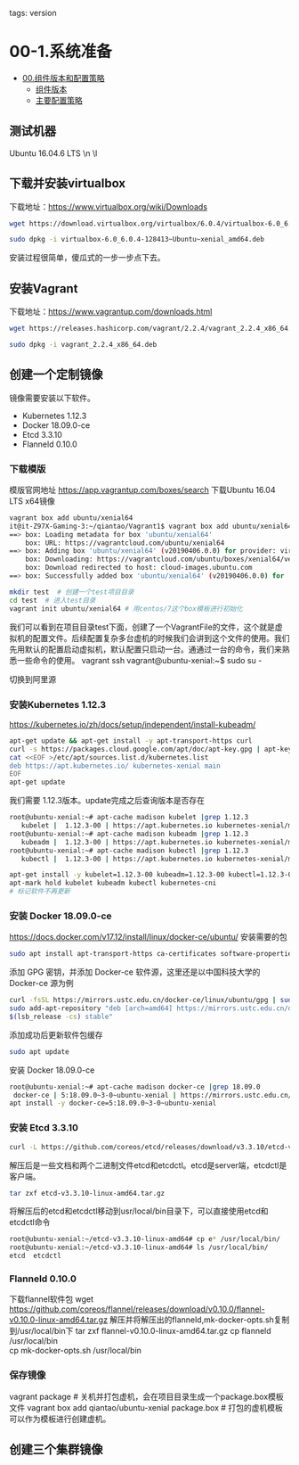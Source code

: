 <!-- toc -->

tags: version

# 00-1.系统准备

<!-- TOC -->

- [00.组件版本和配置策略](#00组件版本和配置策略)
    - [组件版本](#组件版本)
    - [主要配置策略](#主要配置策略)

<!-- /TOC -->

## 测试机器
Ubuntu 16.04.6 LTS \n \l

## 下载并安装virtualbox

下载地址：https://www.virtualbox.org/wiki/Downloads
```bash
wget https://download.virtualbox.org/virtualbox/6.0.4/virtualbox-6.0_6.0.4-128413~Ubuntu~xenial_amd64.deb

sudo dpkg -i virtualbox-6.0_6.0.4-128413~Ubuntu~xenial_amd64.deb
```  

安装过程很简单，傻瓜式的一步一步点下去。

## 安装Vagrant

下载地址：https://www.vagrantup.com/downloads.html
```bash
wget https://releases.hashicorp.com/vagrant/2.2.4/vagrant_2.2.4_x86_64.deb

sudo dpkg -i vagrant_2.2.4_x86_64.deb
```
## 创建一个定制镜像

镜像需要安装以下软件。
+ Kubernetes 1.12.3
+ Docker 18.09.0-ce
+ Etcd 3.3.10
+ Flanneld 0.10.0
### 下载模版
模版官网地址 https://app.vagrantup.com/boxes/search
下载Ubuntu 16.04 LTS x64镜像

```bash
vagrant box add ubuntu/xenial64
it@it-Z97X-Gaming-3:~/qiantao/Vagrant1$ vagrant box add ubuntu/xenial64
==> box: Loading metadata for box 'ubuntu/xenial64'
    box: URL: https://vagrantcloud.com/ubuntu/xenial64
==> box: Adding box 'ubuntu/xenial64' (v20190406.0.0) for provider: virtualbox
    box: Downloading: https://vagrantcloud.com/ubuntu/boxes/xenial64/versions/20190406.0.0/providers/virtualbox.box
    box: Download redirected to host: cloud-images.ubuntu.com
==> box: Successfully added box 'ubuntu/xenial64' (v20190406.0.0) for 'virtualbox'!
```  
```bash
mkdir test  # 创建一个test项目目录
cd test  # 进入test目录
vagrant init ubuntu/xenial64 # 用centos/7这个box模板进行初始化
```
我们可以看到在项目目录test下面，创建了一个VagrantFile的文件，这个就是虚拟机的配置文件。后续配置复杂多台虚机的时候我们会讲到这个文件的使用。我们先用默认的配置启动虚拟机，默认配置只启动一台。通通过一台的命令，我们来熟悉一些命令的使用。
vagrant ssh
vagrant@ubuntu-xenial:~$ sudo su -

切换到阿里源
### 安装Kubernetes 1.12.3
https://kubernetes.io/zh/docs/setup/independent/install-kubeadm/

```bash
apt-get update && apt-get install -y apt-transport-https curl
curl -s https://packages.cloud.google.com/apt/doc/apt-key.gpg | apt-key add -
cat <<EOF >/etc/apt/sources.list.d/kubernetes.list
deb https://apt.kubernetes.io/ kubernetes-xenial main
EOF
apt-get update

```
我们需要 1.12.3版本。update完成之后查询版本是否存在
```bash
root@ubuntu-xenial:~# apt-cache madison kubelet |grep 1.12.3
   kubelet |  1.12.3-00 | https://apt.kubernetes.io kubernetes-xenial/main amd64 Packages
root@ubuntu-xenial:~# apt-cache madison kubeadm |grep 1.12.3       
   kubeadm |  1.12.3-00 | https://apt.kubernetes.io kubernetes-xenial/main amd64 Packages
root@ubuntu-xenial:~# apt-cache madison kubectl |grep 1.12.3       
   kubectl |  1.12.3-00 | https://apt.kubernetes.io kubernetes-xenial/main amd64 Packages
```
```bash
apt-get install -y kubelet=1.12.3-00 kubeadm=1.12.3-00 kubectl=1.12.3-00 kubernetes-cni=0.6.0-00
apt-mark hold kubelet kubeadm kubectl kubernetes-cni
# 标记软件不再更新
```
### 安装 Docker 18.09.0-ce
https://docs.docker.com/v17.12/install/linux/docker-ce/ubuntu/
安装需要的包
```bash
sudo apt install apt-transport-https ca-certificates software-properties-common curl
```
添加 GPG 密钥，并添加 Docker-ce 软件源，这里还是以中国科技大学的 Docker-ce 源为例
```bash
curl -fsSL https://mirrors.ustc.edu.cn/docker-ce/linux/ubuntu/gpg | sudo apt-key add -
sudo add-apt-repository "deb [arch=amd64] https://mirrors.ustc.edu.cn/docker-ce/linux/ubuntu \
$(lsb_release -cs) stable"
```
添加成功后更新软件包缓存
```bash
sudo apt update
```
安装 Docker 18.09.0-ce
```bash
root@ubuntu-xenial:~# apt-cache madison docker-ce |grep 18.09.0
 docker-ce | 5:18.09.0~3-0~ubuntu-xenial | https://mirrors.ustc.edu.cn/docker-ce/linux/ubuntu xenial/stable amd64 Packages
apt install -y docker-ce=5:18.09.0~3-0~ubuntu-xenial
```
### 安装 Etcd 3.3.10

```bash
curl -L https://github.com/coreos/etcd/releases/download/v3.3.10/etcd-v3.3.10-linux-amd64.tar.gz -o etcd-v3.3.10-linux-amd64.tar.gz
```

解压后是一些文档和两个二进制文件etcd和etcdctl。etcd是server端，etcdctl是客户端。
```bash
tar zxf etcd-v3.3.10-linux-amd64.tar.gz
```

将解压后的etcd和etcdctl移动到usr/local/bin目录下，可以直接使用etcd和etcdctl命令
```bash
root@ubuntu-xenial:~/etcd-v3.3.10-linux-amd64# cp e* /usr/local/bin/
root@ubuntu-xenial:~/etcd-v3.3.10-linux-amd64# ls /usr/local/bin/   
etcd  etcdctl
```
### Flanneld 0.10.0
下载flannel软件包
wget https://github.com/coreos/flannel/releases/download/v0.10.0/flannel-v0.10.0-linux-amd64.tar.gz
解压并将解压出的flanneld,mk-docker-opts.sh复制到/usr/local/bin下
tar zxf flannel-v0.10.0-linux-amd64.tar.gz
cp flanneld /usr/local/bin                  
cp mk-docker-opts.sh /usr/local/bin 

### 保存镜像
vagrant package  # 关机并打包虚机，会在项目目录生成一个package.box模板文件
vagrant box add qiantao/ubuntu-xenial package.box  # 打包的虚机模板可以作为模板进行创建虚机。

## 创建三个集群镜像